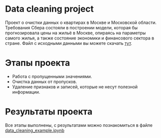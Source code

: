 # Data cleaning project

Проект о очистки данных о квартирах в Москве и Московской области.
Требования Сбера состояли в построении модели, которая бы прогнозировала цены на жильё в Москве, опираясь на параметры самого жилья, а также состояние экономики и финансового сектора в стране.
Файл с исходными данными вы можете скачать [тут](https://github.com/IAskarov/Data_Cleaning_Project/tree/master/data).

# Этапы проекта
- Работа с пропущенными значениями.
- Очистка данных от пропусков.
- Удаление признаков и записей, которые не несут полезной информации.

# Результаты проекта
Все этапы выполнены, с результатами можно познакомиться в файле [data_cleaning_example.ipynb](https://github.com/IAskarov/Data_Cleaning_Project/blob/master/data_cleaning_example.ipynb)
